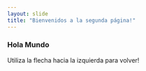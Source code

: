```yaml
---
layout: slide
title: "Bienvenidos a la segunda página!"
---
```

<h3 style="color=red;">Hola Mundo</h3>
Utiliza la flecha hacia la izquierda para volver!
